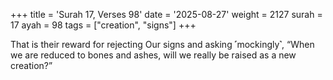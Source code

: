 +++
title = 'Surah 17, Verses 98'
date = '2025-08-27'
weight = 2127
surah = 17
ayah = 98
tags = ["creation", "signs"]
+++

That is their reward for rejecting Our signs and asking ˹mockingly˺, “When we are reduced to bones and ashes, will we really be raised as a new creation?”